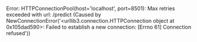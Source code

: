 Error: HTTPConnectionPool(host='localhost', port=8501): Max retries exceeded with url: /predict (Caused by NewConnectionError('<urllib3.connection.HTTPConnection object at 0x105dad590>: Failed to establish a new connection: [Errno 61] Connection refused'))